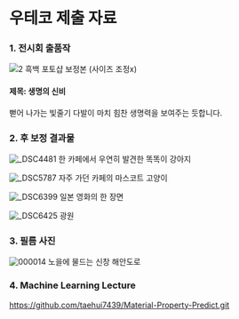 # 우테코 제출 자료
### 1. 전시회 출품작
![2 흑백 포토샵 보정본 (사이즈 조정x)](https://github.com/taehui7439/desktop-tutorial/assets/96802693/ebf22663-7272-4f72-9e60-adfa545bc5c8)

#### 제목: 생명의 신비
뻗어 나가는 빛줄기 다발이 마치 힘찬 생명력을 보여주는 듯합니다.

### 2. 후 보정 결과물
![_DSC4481](https://github.com/taehui7439/desktop-tutorial/assets/96802693/b1da2c97-5479-45fe-ae53-ff0732aba5af)
한 카페에서 우연히 발견한 똑똑이 강아지

![_DSC5787](https://github.com/taehui7439/desktop-tutorial/assets/96802693/01ff7a78-5be2-40fd-9b0f-25f897eab428)
자주 가던 카페의 마스코트 고양이

![_DSC6399](https://github.com/taehui7439/desktop-tutorial/assets/96802693/edb18773-d1c0-4772-8739-9d24b7cdf83c)
일본 영화의 한 장면

![_DSC6425](https://github.com/taehui7439/desktop-tutorial/assets/96802693/1ba69546-82a9-44e6-b0b0-8bd9628977c1)
광원

### 3. 필름 사진
![000014](https://github.com/taehui7439/desktop-tutorial/assets/96802693/f0d79ed4-44cc-43c4-ab65-c046fccd963f)
노을에 물드는 신창 해안도로

### 4. Machine Learning Lecture
https://github.com/taehui7439/Material-Property-Predict.git
